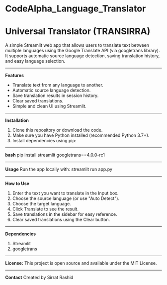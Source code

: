 # CodeAlpha_Language_Translator

# Universal Translator (TRANSIRRA)

A simple Streamlit web app that allows users to translate text between multiple languages using the Google Translate API (via googletrans library).  
It supports automatic source language detection, saving translation history, and easy language selection.

---

**Features**

- Translate text from any language to another.
- Automatic source language detection.
- Save translation results in session history.
- Clear saved translations.
- Simple and clean UI using Streamlit.

---

**Installation**

1. Clone this repository or download the code.
2. Make sure you have Python installed (recommended Python 3.7+).
3. Install dependencies using pip:

---

**bash**
pip install streamlit googletrans==4.0.0-rc1

---

**Usage**
    Run the app locally with:
                           streamlit run app.py

---

**How to Use**
   1. Enter the text you want to translate in the Input box.
   2. Choose the source language (or use "Auto Detect").
   3. Choose the target language.
   4. Click Translate to see the result.
   5. Save translations in the sidebar for easy reference.
   6. Clear saved translations using the Clear button.

---

**Dependencies**
   1. Streamlit
   2. googletrans

---

**License:**
     This project is open source and available under the MIT License.
     
---

**Contact**
     Created by Sirrat Rashid
